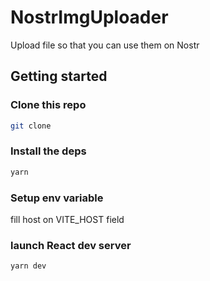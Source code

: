 # NostrImgUploader

Upload file so that you can use them on Nostr

## Getting started

### Clone this repo

```bash
git clone
```

### Install the deps 
```bash
yarn
```

### Setup env variable

fill host on VITE_HOST field

### launch React dev server
```bash
yarn dev
```